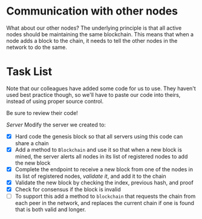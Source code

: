 # Communication with other nodes

What about our other nodes?  The underlying principle is that all active nodes should be maintaining the same blockchain.  This means that when a node adds a block to the chain, it needs to tell the other nodes in the network to do the same.

# Task List

Note that our colleagues have added some code for us to use.  They haven't used best practice though, so we'll have to paste our code into theirs, instead of using proper source control.

Be sure to review their code!

*Server*
Modify the server we created to:
- [x] Hard code the genesis block so that all servers using this code can share a chain
- [x] Add a method to `Blockchain` and use it so that when a new block is mined, the server alerts all nodes in its list of registered nodes to add the new block
- [x] Complete the endpoint to receive a new block from one of the nodes in its list of registered nodes, *validate it*, and add it to the chain
- [x] Validate the new block by checking the index, previous hash, and proof
- [x] Check for consensus if the block is invalid
- [ ] To support this add a method to `blockchain` that requests the chain from each peer in the network, and replaces the current chain if one is found that is both valid and longer.
